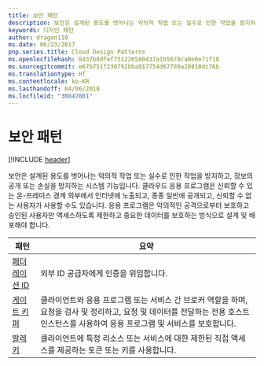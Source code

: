 ```yaml
---
title: 보안 패턴
description: 보안은 설계된 용도를 벗어나는 악의적 작업 또는 실수로 인한 작업을 방지하고, 정보의 공개 또는 손실을 방지하는 시스템 기능입니다. 클라우드 응용 프로그램은 신뢰할 수 있는 온-프레미스 경계 외부에서 인터넷에 노출되고, 종종 일반에 공개되고, 신뢰할 수 없는 사용자가 사용할 수도 있습니다. 응용 프로그램은 악의적인 공격으로부터 보호하고 승인된 사용자만 액세스하도록 제한하고 중요한 데이터를 보호하는 방식으로 설계 및 배포해야 합니다.
keywords: 디자인 패턴
author: dragon119
ms.date: 06/23/2017
pnp.series.title: Cloud Design Patterns
ms.openlocfilehash: 8437b8dfef751226580437a1b5678ca0e0e71f18
ms.sourcegitcommit: e67b751f230792bba917754d67789a20810dc76b
ms.translationtype: HT
ms.contentlocale: ko-KR
ms.lasthandoff: 04/06/2018
ms.locfileid: "30847001"
---
```

# <a name="security-patterns"></a>보안 패턴

[!INCLUDE [header](../../_includes/header.md)]

보안은 설계된 용도를 벗어나는 악의적 작업 또는 실수로 인한 작업을 방지하고, 정보의 공개 또는 손실을 방지하는 시스템 기능입니다. 클라우드 응용 프로그램은 신뢰할 수 있는 온-프레미스 경계 외부에서 인터넷에 노출되고, 종종 일반에 공개되고, 신뢰할 수 없는 사용자가 사용할 수도 있습니다. 응용 프로그램은 악의적인 공격으로부터 보호하고 승인된 사용자만 액세스하도록 제한하고 중요한 데이터를 보호하는 방식으로 설계 및 배포해야 합니다.


|                    패턴                     |                                                                                                         요약                                                                                                         |
|------------------------------------------------|-------------------------------------------------------------------------------------------------------------------------------------------------------------------------------------------------------------------------|
| [페더레이션 ID](../federated-identity.md) |                                                                                외부 ID 공급자에게 인증을 위임합니다.                                                                                |
|         [게이트 키퍼](../gatekeeper.md)         | 클라이언트와 응용 프로그램 또는 서비스 간 브로커 역할을 하며, 요청을 검사 및 정리하고, 요청 및 데이터를 전달하는 전용 호스트 인스턴스를 사용하여 응용 프로그램 및 서비스를 보호합니다. |
|          [발레 키](../valet-key.md)          |                                                        클라이언트에 특정 리소스 또는 서비스에 대한 제한된 직접 액세스를 제공하는 토큰 또는 키를 사용합니다.                                                        |

